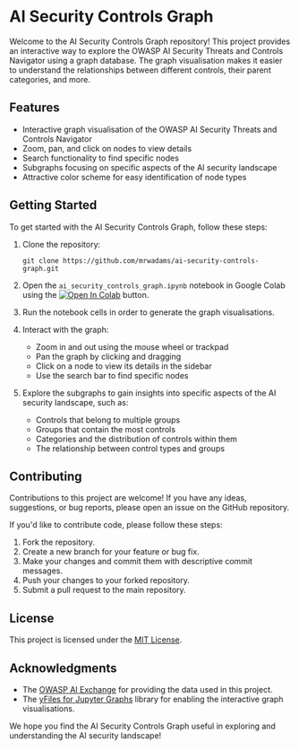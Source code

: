 # AI Security Controls Graph

Welcome to the AI Security Controls Graph repository! This project provides an interactive way to explore the OWASP AI Security Threats and Controls Navigator using a graph database. The graph visualisation makes it easier to understand the relationships between different controls, their parent categories, and more.

## Features

- Interactive graph visualisation of the OWASP AI Security Threats and Controls Navigator
- Zoom, pan, and click on nodes to view details
- Search functionality to find specific nodes
- Subgraphs focusing on specific aspects of the AI security landscape
- Attractive color scheme for easy identification of node types

## Getting Started

To get started with the AI Security Controls Graph, follow these steps:

1. Clone the repository:
   ```
   git clone https://github.com/mrwadams/ai-security-controls-graph.git
   ```

2. Open the `ai_security_controls_graph.ipynb` notebook in Google Colab using the <a target="_blank" href="https://colab.research.google.com/github/mrwadams/ai-security-controls-graph/blob/main/AI_Security_Controls_Graph.ipynb"><img src="https://colab.research.google.com/assets/colab-badge.svg" alt="Open In Colab"/></a> button.

3. Run the notebook cells in order to generate the graph visualisations.

4. Interact with the graph:
   - Zoom in and out using the mouse wheel or trackpad
   - Pan the graph by clicking and dragging
   - Click on a node to view its details in the sidebar
   - Use the search bar to find specific nodes

5. Explore the subgraphs to gain insights into specific aspects of the AI security landscape, such as:
   - Controls that belong to multiple groups
   - Groups that contain the most controls
   - Categories and the distribution of controls within them
   - The relationship between control types and groups

## Contributing

Contributions to this project are welcome! If you have any ideas, suggestions, or bug reports, please open an issue on the GitHub repository.

If you'd like to contribute code, please follow these steps:

1. Fork the repository.
2. Create a new branch for your feature or bug fix.
3. Make your changes and commit them with descriptive commit messages.
4. Push your changes to your forked repository.
5. Submit a pull request to the main repository.

## License

This project is licensed under the [MIT License](LICENSE).

## Acknowledgments

- The [OWASP AI Exchange](https://owasp-ai-exchange.web.app/) for providing the data used in this project.
- The [yFiles for Jupyter Graphs](https://www.yworks.com/products/yfiles-graphs-for-jupyter) library for enabling the interactive graph visualisations.

We hope you find the AI Security Controls Graph useful in exploring and understanding the AI security landscape!